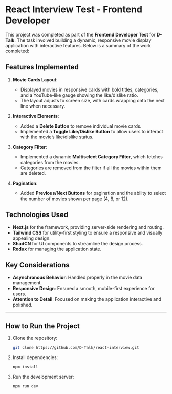 # React Interview Test - Frontend Developer

This project was completed as part of the **Frontend Developer Test** for **D-Talk**. The task involved building a dynamic, responsive movie display application with interactive features. Below is a summary of the work completed:

## Features Implemented

1. **Movie Cards Layout**: 
   - Displayed movies in responsive cards with bold titles, categories, and a YouTube-like gauge showing the like/dislike ratio.
   - The layout adjusts to screen size, with cards wrapping onto the next line when necessary.

2. **Interactive Elements**:
   - Added a **Delete Button** to remove individual movie cards.
   - Implemented a **Toggle Like/Dislike Button** to allow users to interact with the movie’s like/dislike status.

3. **Category Filter**:
   - Implemented a dynamic **Multiselect Category Filter**, which fetches categories from the movies.
   - Categories are removed from the filter if all the movies within them are deleted.

4. **Pagination**:
   - Added **Previous/Next Buttons** for pagination and the ability to select the number of movies shown per page (4, 8, or 12).

## Technologies Used

- **Next.js** for the framework, providing server-side rendering and routing.
- **Tailwind CSS** for utility-first styling to ensure a responsive and visually appealing design.
- **ShadCN** for UI components to streamline the design process.
- **Redux** for managing the application state.


## Key Considerations

- **Asynchronous Behavior**: Handled properly in the movie data management.
- **Responsive Design**: Ensured a smooth, mobile-first experience for users.
- **Attention to Detail**: Focused on making the application interactive and polished.

---

## How to Run the Project

1. Clone the repository:

   ```bash
   git clone https://github.com/D-Talk/react-interview.git
   ```

2. Install dependencies:

    ```bash
    npm install
    ```
3. Run the development server:

    ```bash
    npm run dev
    ```

